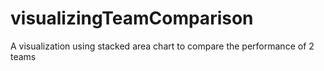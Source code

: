 # visualizingTeamComparison
A visualization using stacked area chart to compare the performance of 2 teams
